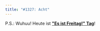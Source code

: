 ```yaml
---
title: "#1327: Acht"
---
```


P.S.: 
Wuhuu! Heute ist <a href="http://www.fonflatter.de/kalender"><strong>"Es ist Freitag!" Tag</strong></a>! 
